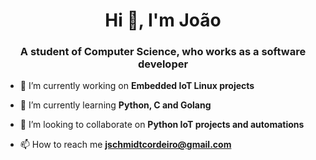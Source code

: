 <h1 align="center">Hi 👋, I'm João</h1>
<h3 align="center">A student of Computer Science, who works as a software developer</h3>

- 🔭 I’m currently working on **Embedded IoT Linux projects**

- 🌱 I’m currently learning **Python, C and Golang**

- 👯 I’m looking to collaborate on **Python IoT projects and automations**

- 📫 How to reach me **jschmidtcordeiro@gmail.com**


<!--
**jschmidtcordeiro/jschmidtcordeiro** is a ✨ _special_ ✨ repository because its `README.md` (this file) appears on your GitHub profile.

Here are some ideas to get you started:

- 🔭 I’m currently working on ...
- 🌱 I’m currently learning ...
- 👯 I’m looking to collaborate on ...
- 🤔 I’m looking for help with ...
- 💬 Ask me about ...
- 📫 How to reach me: ...
- 📄 Know about my experiences []()
- 😄 Pronouns: ...
- ⚡ Fun fact: ...
-->
